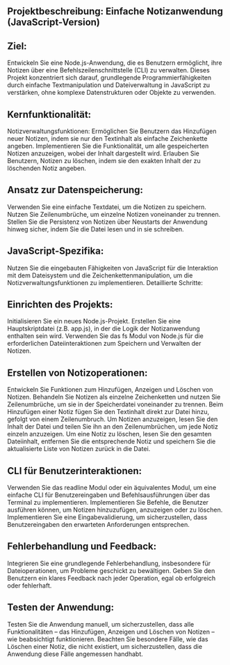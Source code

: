 ## Projektbeschreibung: Einfache Notizanwendung (JavaScript-Version)

## Ziel:
Entwickeln Sie eine Node.js-Anwendung, die es Benutzern ermöglicht, ihre Notizen über eine Befehlszeilenschnittstelle (CLI) zu verwalten. Dieses Projekt konzentriert sich darauf, grundlegende Programmierfähigkeiten durch einfache Textmanipulation und Dateiverwaltung in JavaScript zu verstärken, ohne komplexe Datenstrukturen oder Objekte zu verwenden.

## Kernfunktionalität:
Notizverwaltungsfunktionen:
Ermöglichen Sie Benutzern das Hinzufügen neuer Notizen, indem sie nur den Textinhalt als einfache Zeichenkette angeben.
Implementieren Sie die Funktionalität, um alle gespeicherten Notizen anzuzeigen, wobei der Inhalt dargestellt wird.
Erlauben Sie Benutzern, Notizen zu löschen, indem sie den exakten Inhalt der zu löschenden Notiz angeben.

## Ansatz zur Datenspeicherung:
Verwenden Sie eine einfache Textdatei, um die Notizen zu speichern. Nutzen Sie Zeilenumbrüche, um einzelne Notizen voneinander zu trennen.
Stellen Sie die Persistenz von Notizen über Neustarts der Anwendung hinweg sicher, indem Sie die Datei lesen und in sie schreiben.

## JavaScript-Spezifika:
Nutzen Sie die eingebauten Fähigkeiten von JavaScript für die Interaktion mit dem Dateisystem und die Zeichenkettenmanipulation, um die Notizverwaltungsfunktionen zu implementieren.
Detaillierte Schritte:

## Einrichten des Projekts:
Initialisieren Sie ein neues Node.js-Projekt. Erstellen Sie eine Hauptskriptdatei (z.B. app.js), in der die Logik der Notizanwendung enthalten sein wird.
Verwenden Sie das fs Modul von Node.js für die erforderlichen Dateiinteraktionen zum Speichern und Verwalten der Notizen.

## Erstellen von Notizoperationen:
Entwickeln Sie Funktionen zum Hinzufügen, Anzeigen und Löschen von Notizen. Behandeln Sie Notizen als einzelne Zeichenketten und nutzen Sie Zeilenumbrüche, um sie in der Speicherdatei voneinander zu trennen.
Beim Hinzufügen einer Notiz fügen Sie den Textinhalt direkt zur Datei hinzu, gefolgt von einem Zeilenumbruch.
Um Notizen anzuzeigen, lesen Sie den Inhalt der Datei und teilen Sie ihn an den Zeilenumbrüchen, um jede Notiz einzeln anzuzeigen.
Um eine Notiz zu löschen, lesen Sie den gesamten Dateiinhalt, entfernen Sie die entsprechende Notiz und speichern Sie die aktualisierte Liste von Notizen zurück in die Datei.

## CLI für Benutzerinteraktionen:
Verwenden Sie das readline Modul oder ein äquivalentes Modul, um eine einfache CLI für Benutzereingaben und Befehlsausführungen über das Terminal zu implementieren. Implementieren Sie Befehle, die Benutzer ausführen können, um Notizen hinzuzufügen, anzuzeigen oder zu löschen.
Implementieren Sie eine Eingabevalidierung, um sicherzustellen, dass Benutzereingaben den erwarteten Anforderungen entsprechen.

## Fehlerbehandlung und Feedback:
Integrieren Sie eine grundlegende Fehlerbehandlung, insbesondere für Dateioperationen, um Probleme geschickt zu bewältigen. Geben Sie den Benutzern ein klares Feedback nach jeder Operation, egal ob erfolgreich oder fehlerhaft.

## Testen der Anwendung:
Testen Sie die Anwendung manuell, um sicherzustellen, dass alle Funktionalitäten – das Hinzufügen, Anzeigen und Löschen von Notizen – wie beabsichtigt funktionieren. Beachten Sie besondere Fälle, wie das Löschen einer Notiz, die nicht existiert, um sicherzustellen, dass die Anwendung diese Fälle angemessen handhabt.